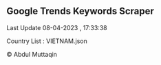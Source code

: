

## Google Trends Keywords Scraper 
 
Last Update 08-04-2023 , 17:33:38

Country List :
VIETNAM.json



© Abdul Muttaqin 
